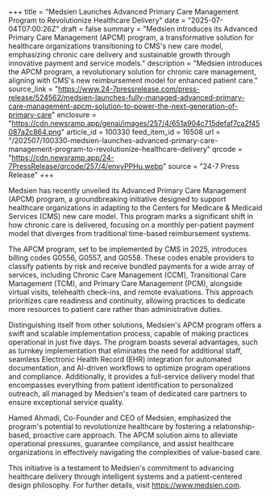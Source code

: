 +++
title = "Medsien Launches Advanced Primary Care Management Program to Revolutionize Healthcare Delivery"
date = "2025-07-04T07:00:26Z"
draft = false
summary = "Medsien introduces its Advanced Primary Care Management (APCM) program, a transformative solution for healthcare organizations transitioning to CMS's new care model, emphasizing chronic care delivery and sustainable growth through innovative payment and service models."
description = "Medsien introduces the APCM program, a revolutionary solution for chronic care management, aligning with CMS's new reimbursement model for enhanced patient care."
source_link = "https://www.24-7pressrelease.com/press-release/524562/medsien-launches-fully-managed-advanced-primary-care-management-apcm-solution-to-power-the-next-generation-of-primary-care"
enclosure = "https://cdn.newsramp.app/genai/images/257/4/651a904c715defaf7ca2f45087a2c864.png"
article_id = 100330
feed_item_id = 16508
url = "/202507/100330-medsien-launches-advanced-primary-care-management-program-to-revolutionize-healthcare-delivery"
qrcode = "https://cdn.newsramp.app/24-7PressRelease/qrcode/257/4/envyPPHu.webp"
source = "24-7 Press Release"
+++

<p>Medsien has recently unveiled its Advanced Primary Care Management (APCM) program, a groundbreaking initiative designed to support healthcare organizations in adapting to the Centers for Medicare & Medicaid Services (CMS) new care model. This program marks a significant shift in how chronic care is delivered, focusing on a monthly per-patient payment model that diverges from traditional time-based reimbursement systems.</p><p>The APCM program, set to be implemented by CMS in 2025, introduces billing codes G0556, G0557, and G0558. These codes enable providers to classify patients by risk and receive bundled payments for a wide array of services, including Chronic Care Management (CCM), Transitional Care Management (TCM), and Primary Care Management (PCM), alongside virtual visits, telehealth check-ins, and remote evaluations. This approach prioritizes care readiness and continuity, allowing practices to dedicate more resources to patient care rather than administrative duties.</p><p>Distinguishing itself from other solutions, Medsien's APCM program offers a swift and scalable implementation process, capable of making practices operational in just five days. The program boasts several advantages, such as turnkey implementation that eliminates the need for additional staff, seamless Electronic Health Record (EHR) integration for automated documentation, and AI-driven workflows to optimize program operations and compliance. Additionally, it provides a full-service delivery model that encompasses everything from patient identification to personalized outreach, all managed by Medsien's team of dedicated care partners to ensure exceptional service quality.</p><p>Hamed Ahmadi, Co-Founder and CEO of Medsien, emphasized the program's potential to revolutionize healthcare by fostering a relationship-based, proactive care approach. The APCM solution aims to alleviate operational pressures, guarantee compliance, and assist healthcare organizations in effectively navigating the complexities of value-based care.</p><p>This initiative is a testament to Medsien's commitment to advancing healthcare delivery through intelligent systems and a patient-centered design philosophy. For further details, visit <a href='https://www.medsien.com' rel='nofollow' target='_blank'>https://www.medsien.com</a>.</p>